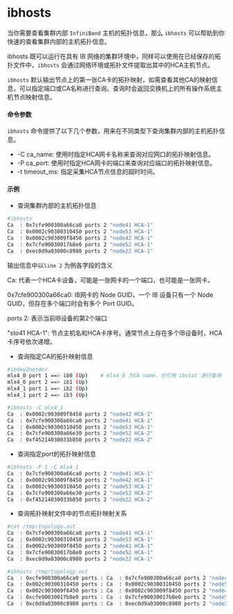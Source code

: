 # ibhosts

当你需要查看集群内部 `InfiniBand` 主机的拓扑信息，那么 `ibhosts` 可以帮助到你快速的查看集群内部的主机拓扑信息。

ibhosts 既可以运行在具有 IB 网络的集群环境中，同样可以使用在已经保存的拓扑文件中，`ibhosts` 会通过网络环境或拓扑文件提取出其中的HCA主机节点。

`ibhosts` 默认输出节点上的第一张CA卡的拓扑映射，如需查看其他CA的映射信息，可以指定端口或CA名称进行查询。查询时会返回交换机上的所有操作系统主机节点映射信息。

#### 命令参数

`ibhosts` 命令提供了以下几个参数，用来在不同类型下查询集群内部的主机拓扑信息。

* \-C ca\_name: 使用时指定HCA网卡名称来查询对应网口的拓扑映射信息。
* \-P ca\_port: 使用时指定HCA网卡的端口来查询对应端口的拓扑映射信息。
* \-t timeout\_ms: 指定采集HCA节点信息的超时时间。

#### 示例

* 查询集群内部的主机拓扑信息

```bash
#ibhosts
Ca	: 0x7cfe900300a66ca0 ports 2 "node41 HCA-1"
Ca	: 0x0002c90300310450 ports 2 "node53 HCA-1"
Ca	: 0x0002c903009f8450 ports 2 "node42 HCA-1"
Ca	: 0x7cfe90030017b8e0 ports 2 "node52 HCA-1"
Ca	: 0xec0d9a03000c8980 ports 2 "node22 HCA-1"
```

输出信息中以`line 2` 为例各字段的含义

Ca: 代表一个HCA卡设备，可能是一张网卡的一个端口，也可能是一张网卡。

0x7cfe900300a66ca0: IB网卡的 Node GUID，一个 IB 设备只有一个 Node GUID，但存在多个端口时会有多个 Port GUID。

ports 2: 表示当前IB设备的第2个端口

"sto41 HCA-1": 节点主机名和HCA卡序号。通常节点上存在多个IB设备时，HCA卡序号依次递增。

* 查询指定CA的拓扑映射信息

```bash
#ibdev2netdev
mlx4_0 port 1 ==> ib0 (Up)    # mlx4_0 为CA name，也可用 ibstat 进行查询
mlx4_0 port 2 ==> ib1 (Up)
mlx4_1 port 1 ==> ib2 (Up)
mlx4_1 port 2 ==> ib3 (Up)

#ibhosts -C mlx4_1
Ca	: 0x0002c903009f8450 ports 2 "node42 HCA-1"
Ca	: 0x7cfe900300a66ca0 ports 2 "node41 HCA-1"
Ca	: 0x0002c90300310450 ports 2 "node53 HCA-1"
Ca	: 0x7cfe900300a66e30 ports 2 "node52 HCA-2"
Ca	: 0xf45214030033b850 ports 2 "node22 HCA-2"
```

* 查询指定port的拓扑映射信息

```bash
#ibhosts -P 1 -C mlx4_1
Ca	: 0x7cfe900300a66ca0 ports 2 "node41 HCA-1"
Ca	: 0x0002c903009f8450 ports 2 "node42 HCA-1"
Ca	: 0x0002c90300310450 ports 2 "node53 HCA-1"
Ca	: 0x7cfe900300a66e30 ports 2 "node52 HCA-2"
Ca	: 0xf45214030033b850 ports 2 "node22 HCA-2"
```

* 查询拓扑映射文件中的节点拓扑映射关系

```bash
#cat /tmp/topology.out
Ca	: 0x7cfe900300a66ca0 ports 2 "node41 HCA-1"
Ca	: 0x0002c90300310450 ports 2 "node53 HCA-1"
Ca	: 0x0002c903009f8450 ports 2 "node42 HCA-1"
Ca	: 0x7cfe90030017b8e0 ports 2 "node52 HCA-1"
Ca	: 0xec0d9a03000c8980 ports 2 "node22 HCA-1"

#ibhosts /tmp/topology.out
Ca	: 0xcfe900300a66ca0 ports : Ca	: 0x7cfe900300a66ca0 ports 2 "node41 HCA-1"
Ca	: 0x002c90300310450 ports : Ca	: 0x0002c90300310450 ports 2 "node53 HCA-1"
Ca	: 0x002c903009f8450 ports : Ca	: 0x0002c903009f8450 ports 2 "node42 HCA-1"
Ca	: 0xcfe90030017b8e0 ports : Ca	: 0x7cfe90030017b8e0 ports 2 "node52 HCA-1"
Ca	: 0xc0d9a03000c8980 ports : Ca	: 0xec0d9a03000c8980 ports 2 "node22 HCA-1"
```


